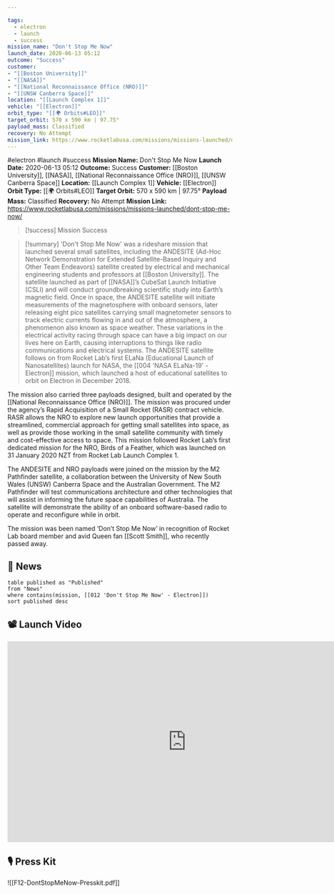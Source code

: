 ```yaml
---

tags:
  - electron
  - launch
  - success
mission_name: "Don't Stop Me Now"
launch_date: 2020-06-13 05:12
outcome: "Success"
customer: 
- "[[Boston University]]"
- "[[NASA]]"
- "[[National Reconnaissance Office (NRO)]]"
- "[[UNSW Canberra Space]]"
location: "[[Launch Complex 1]]"
vehicle: "[[Electron]]"
orbit_type: "[[🌍 Orbits#LEO]]"
target_orbit: 570 x 590 km | 97.75°
payload_mass: Classified
recovery: No Attempt
mission_link: https://www.rocketlabusa.com/missions/missions-launched/dont-stop-me-now/
---
```


#electron #launch #success
**Mission Name:** Don't Stop Me Now
**Launch Date:** 2020-06-13 05:12
**Outcome:** Success
**Customer:** [[Boston University]], [[NASA]], [[National Reconnaissance Office (NRO)]], [[UNSW Canberra Space]]
**Location:** [[Launch Complex 1]]
**Vehicle:** [[Electron]]
**Orbit Type:** [[🌍 Orbits#LEO]]
**Target Orbit:** 570 x 590 km | 97.75°
**Payload Mass:** Classified
**Recovery:** No Attempt
**Mission Link:** https://www.rocketlabusa.com/missions/missions-launched/dont-stop-me-now/

>[!success] Mission Success

>[!summary] 
'Don't Stop Me Now' was a rideshare mission that launched several small satellites, including the ANDESITE (Ad-Hoc Network Demonstration for Extended Satellite-Based Inquiry and Other Team Endeavors) satellite created by electrical and mechanical engineering students and professors at [[Boston University]]. The satellite launched as part of [[NASA]]’s CubeSat Launch Initiative (CSLI) and will conduct groundbreaking scientific study into Earth’s magnetic field. Once in space, the ANDESITE satellite will initiate measurements of the magnetosphere with onboard sensors, later releasing eight pico satellites carrying small magnetometer sensors to track electric currents flowing in and out of the atmosphere, a phenomenon also known as space weather. These variations in the electrical activity racing through space can have a big impact on our lives here on Earth, causing interruptions to things like radio communications and electrical systems. The ANDESITE satellite follows on from Rocket Lab’s first ELaNa (Educational Launch of Nanosatellites) launch for NASA, the [[004 'NASA ELaNa-19' - Electron]] mission, which launched a host of educational satellites to orbit on Electron in December 2018.
>
The mission also carried three payloads designed, built and operated by the [[National Reconnaissance Office (NRO)]]. The mission was procured under the agency’s Rapid Acquisition of a Small Rocket (RASR) contract vehicle. RASR allows the NRO to explore new launch opportunities that provide a streamlined, commercial approach for getting small satellites into space, as well as provide those working in the small satellite community with timely and cost-effective access to space. This mission followed Rocket Lab’s first dedicated mission for the NRO, Birds of a Feather, which was launched on 31 January 2020 NZT from Rocket Lab Launch Complex 1.
>
The ANDESITE and NRO payloads were joined on the mission by the M2 Pathfinder satellite, a collaboration between the University of New South Wales (UNSW) Canberra Space and the Australian Government. The M2 Pathfinder will test communications architecture and other technologies that will assist in informing the future space capabilities of Australia. The satellite will demonstrate the ability of an onboard software-based radio to operate and reconfigure while in orbit.
>
The mission was been named ‘Don’t Stop Me Now’ in recognition of Rocket Lab board member and avid Queen fan [[Scott Smith]], who recently passed away.

## 📰 News
```dataview
table published as "Published"
from "News"
where contains(mission, [[012 'Don't Stop Me Now' - Electron]])
sort published desc
```


## 📽️ Launch Video

<iframe width="800" height="450" src="https://www.youtube.com/embed/VRfm6RGVHf8" title="Rocket Lab&#39;s Electron - Don&#39;t Stop Me Now Mission" frameborder="0" allow="accelerometer; autoplay; clipboard-write; encrypted-media; gyroscope; picture-in-picture; web-share" referrerpolicy="strict-origin-when-cross-origin" allowfullscreen></iframe>     


## 🎙️ Press Kit

![[F12-DontStopMeNow-Presskit.pdf]]